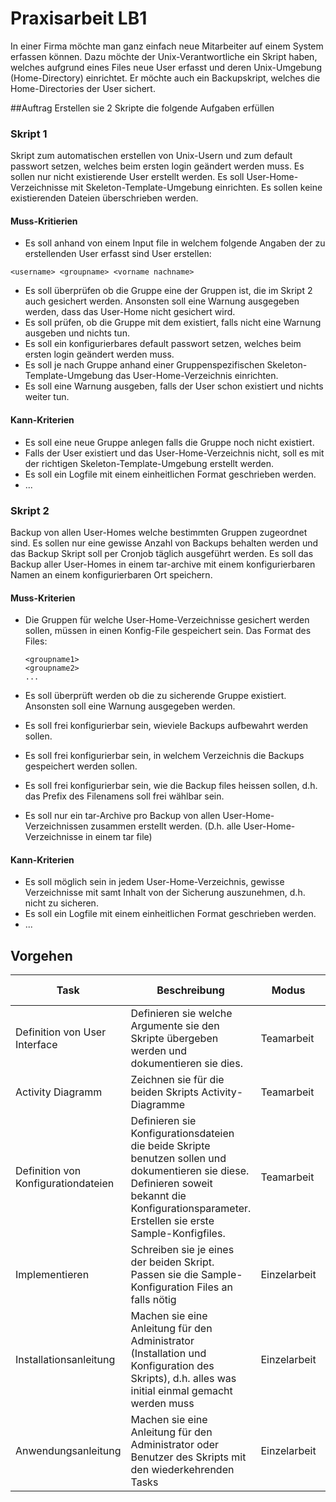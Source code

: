 # Praxisarbeit LB1

In einer Firma möchte man ganz einfach neue Mitarbeiter auf einem System erfassen können. Dazu möchte der Unix-Verantwortliche ein Skript haben, welches aufgrund eines Files neue User erfasst und deren Unix-Umgebung (Home-Directory) einrichtet. Er möchte auch ein Backupskript, welches die Home-Directories der User sichert.

##Auftrag
Erstellen sie 2 Skripte die folgende Aufgaben erfüllen

### Skript 1 
Skript zum automatischen erstellen von Unix-Usern und zum default passwort setzen, welches beim ersten login geändert werden muss. Es sollen nur nicht existierende User erstellt werden. Es soll User-Home-Verzeichnisse mit Skeleton-Template-Umgebung einrichten. Es sollen keine existierenden Dateien überschrieben werden.
#### Muss-Kritierien
* Es soll anhand von einem Input file in welchem folgende Angaben der zu erstellenden User erfasst sind User erstellen: 
```
<username> <groupname> <vorname nachname>
```

* Es soll überprüfen ob die Gruppe eine der Gruppen ist, die im Skript 2 auch gesichert werden. Ansonsten soll eine Warnung ausgegeben werden, dass das User-Home nicht gesichert wird.
* Es soll prüfen, ob die Gruppe mit dem <groupname> existiert, falls nicht eine Warnung ausgeben und nichts tun.
* Es soll ein konfigurierbares default passwort setzen, welches beim ersten login geändert werden muss.
* Es soll je nach Gruppe anhand einer Gruppenspezifischen Skeleton-Template-Umgebung das User-Home-Verzeichnis einrichten.
* Es soll eine Warnung ausgeben, falls der User schon existiert und nichts weiter tun.

#### Kann-Kriterien
* Es soll eine neue Gruppe anlegen falls die Gruppe noch nicht existiert.
* Falls der User existiert und das User-Home-Verzeichnis nicht, soll es mit der richtigen Skeleton-Template-Umgebung erstellt werden.
* Es soll ein Logfile mit einem einheitlichen Format geschrieben werden.
* ...

### Skript 2 
Backup von allen User-Homes welche bestimmten Gruppen zugeordnet sind. Es sollen nur eine gewisse Anzahl von Backups behalten werden und das Backup Skript soll per Cronjob täglich ausgeführt werden. Es soll das Backup aller User-Homes in einem tar-archive mit einem konfigurierbaren Namen an einem konfigurierbaren Ort speichern.

#### Muss-Kriterien
* Die Gruppen für welche User-Home-Verzeichnisse gesichert werden sollen, müssen in einen Konfig-File gespeichert sein. Das Format des Files:

	```
	<groupname1>
	<groupname2>
	...
	```
* Es soll überprüft werden ob die zu sicherende Gruppe existiert. Ansonsten soll eine Warnung ausgegeben werden.
* Es soll frei konfigurierbar sein, wieviele Backups aufbewahrt werden sollen.
* Es soll frei konfigurierbar sein, in welchem Verzeichnis die Backups gespeichert werden sollen.
* Es soll frei konfigurierbar sein, wie die Backup files heissen sollen, d.h. das Prefix des Filenamens soll frei wählbar sein.
* Es soll nur ein tar-Archive pro Backup von allen User-Home-Verzeichnissen zusammen erstellt werden. (D.h. alle User-Home-Verzeichnisse in einem tar file)

#### Kann-Kriterien
* Es soll möglich sein in jedem User-Home-Verzeichnis, gewisse Verzeichnisse mit samt Inhalt von der Sicherung auszunehmen, d.h. nicht zu sicheren. 
* Es soll ein Logfile mit einem einheitlichen Format geschrieben werden.
* ...


## Vorgehen

| Task | Beschreibung | Modus | zu bearbeitende Dokumente |
| - | - | - | - |
| Definition von User Interface | Definieren sie welche Argumente sie den Skripte übergeben werden und dokumentieren sie dies. | Teamarbeit | [Projektdokumenation](docs/Projektdokumentation.md) |
| Activity Diagramm | Zeichnen sie für die beiden Skripts Activity-Diagramme | Teamarbeit |[Projektdokumenation](docs/Projektdokumentation.md) |
| Definition von Konfigurationdateien | Definieren sie Konfigurationsdateien die beide Skripte benutzen sollen und dokumentieren sie diese. Definieren soweit bekannt die Konfigurationsparameter. Erstellen sie erste Sample-Konfigfiles. | Teamarbeit | [Projektdokumenation](docs/Projektdokumentation.md)<br>[Verzeichnes für Konfigfiles](etc) |
| Implementieren | Schreiben sie je eines der beiden Skript. Passen sie die Sample-Konfiguration Files an falls nötig | Einzelarbeit | [Verzeichnis für Skripts](bin)<br>[Verzeichnes für Konfigfiles](etc)|
| Installationsanleitung | Machen sie eine Anleitung für den Administrator (Installation und Konfiguration des Skripts), d.h. alles was initial einmal gemacht werden muss | Einzelarbeit | [Betriebsdokumenation](docs/Betriebsdokumentation.md) |
| Anwendungsanleitung | Machen sie eine Anleitung für den Administrator oder Benutzer des Skripts mit den wiederkehrenden Tasks | Einzelarbeit | [Betriebsdokumenation](docs/Betriebsdokumentation.md) |




